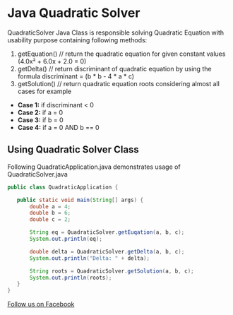 # Java Quadratic Solver
QuadraticSolver Java Class is responsible solving Quadratic Equation with usability purpose containing following methods:
1. getEquation() // return the quadratic equation for given constant values (4.0x² + 6.0x + 2.0 = 0)
2. getDelta()    // return discriminant of quadratic equation by using the formula discriminant = (b * b - 4 * a * c)
3. getSolution() // return quadratic equation roots considering almost all cases for example
* **Case 1:** if discriminant < 0
* **Case 2:** if a = 0
* **Case 3:** if b = 0
* **Case 4:** if a = 0 AND b == 0

## Using Quadratic Solver Class
Following QuadraticApplication.java demonstrates usage of QuadraticSolver.java
 ```java
 public class QuadraticApplication {

	public static void main(String[] args) {
		double a = 4;
		double b = 6;
		double c = 2;

		String eq = QuadraticSolver.getEuqation(a, b, c);
		System.out.println(eq);

		double delta = QuadraticSolver.getDelta(a, b, c);
		System.out.println("Delta: " + delta);

		String roots = QuadraticSolver.getSolution(a, b, c);
		System.out.println(roots);
	}
 }
 ```
 
[Follow us on Facebook](https://www.facebook.com/Oxus20)